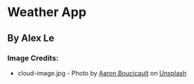 # Weather App
## By Alex Le

### Image Credits:
- cloud-image.jpg - Photo by [Aaron Boucicault](https://unsplash.com/@nwiths?utm_content=creditCopyText&utm_medium=referral&utm_source=unsplash) on [Unsplash](https://unsplash.com/photos/a-plane-flying-through-a-cloudy-blue-sky-hHfQWyro2m8?utm_content=creditCopyText&utm_medium=referral&utm_source=unsplash)
      